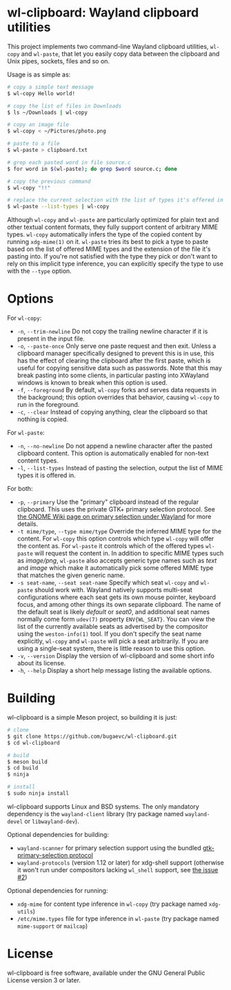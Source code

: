 # wl-clipboard: Wayland clipboard utilities

This project implements two command-line Wayland clipboard utilities, `wl-copy`
and `wl-paste`, that let you easily copy data between the clipboard and Unix
pipes, sockets, files and so on.

Usage is as simple as:

```bash
# copy a simple text message
$ wl-copy Hello world!

# copy the list of files in Downloads
$ ls ~/Downloads | wl-copy

# copy an image file
$ wl-copy < ~/Pictures/photo.png

# paste to a file
$ wl-paste > clipboard.txt

# grep each pasted word in file source.c
$ for word in $(wl-paste); do grep $word source.c; done

# copy the previous command
$ wl-copy "!!"

# replace the current selection with the list of types it's offered in
$ wl-paste --list-types | wl-copy
```

Although `wl-copy` and `wl-paste` are particularly optimized for plain text and
other textual content formats, they fully support content of arbitrary MIME
types. `wl-copy` automatically infers the type of the copied content by running
`xdg-mime(1)` on it. `wl-paste` tries its best to pick a type to paste based on
the list of offered MIME types and the extension of the file it's pasting into.
If you're not satisfied with the type they pick or don't want to rely on this
implicit type inference, you can explicitly specify the type to use with the
`--type` option.

# Options

For `wl-copy`:

* `-n`, `--trim-newline` Do not copy the trailing newline character if it is present in the input file.
* `-o`, `--paste-once` Only serve one paste request and then exit. Unless a clipboard manager specifically designed to prevent this is in use, this has the effect of clearing the clipboard after the first paste, which is useful for copying sensitive data such as passwords. Note that this may break pasting into some clients, in particular pasting into XWayland windows is known to break when this option is used.
* `-f`, `--foreground` By default, `wl-copy` forks and serves data requests in the background; this option overrides that behavior, causing `wl-copy` to run in the foreground.
* `-c`, `--clear` Instead of copying anything, clear the clipboard so that nothing is copied.

For `wl-paste`:

* `-n`, `--no-newline` Do not append a newline character after the pasted clipboard content. This option is automatically enabled for non-text content types.
* `-l`, `--list-types` Instead of pasting the selection, output the list of MIME types it is offered in.

For both:

* `-p`, `--primary` Use the "primary" clipboard instead of the regular clipboard. This uses the private GTK+ primary selection protocol. See [the GNOME Wiki page on primary selection under Wayland](https://wiki.gnome.org/Initiatives/Wayland/PrimarySelection) for more details.
* `-t mime/type`, `--type mime/type` Override the inferred MIME type for the content. For `wl-copy` this option controls which type `wl-copy` will offer the content as. For `wl-paste` it controls which of the offered types `wl-paste` will request the content in. In addition to specific MIME types such as _image/png_, `wl-paste` also accepts generic type names such as _text_ and _image_ which make it automatically pick some offered MIME type that matches the given generic name.
* `-s seat-name`, `--seat seat-name` Specify which seat `wl-copy` and `wl-paste` should work with. Wayland natively supports multi-seat configurations where each seat gets its own mouse pointer, keyboard focus, and among other things its own separate clipboard. The name of the default seat is likely _default_ or _seat0_, and additional seat names normally come form `udev(7)` property `ENV{WL_SEAT}`. You can view the list of the currently available seats as advertised by the compositor using the `weston-info(1)` tool. If you don't specify the seat name explicitly, `wl-copy` and `wl-paste` will pick a seat arbitrarily. If you are using a single-seat system, there is little reason to use this option.
* `-v`, `--version` Display the version of wl-clipboard and some short info about its license.
* `-h`, `--help` Display a short help message listing the available options.

# Building

wl-clipboard is a simple Meson project, so building it is just:

```bash
# clone
$ git clone https://github.com/bugaevc/wl-clipboard.git
$ cd wl-clipboard

# build
$ meson build
$ cd build
$ ninja

# install
$ sudo ninja install
```

wl-clipboard supports Linux and BSD systems. The only mandatory dependency is
the `wayland-client` library (try package named `wayland-devel` or
`libwayland-dev`).

Optional dependencies for building:
* `wayland-scanner` for primary selection support using the bundled [gtk-primary-selection protocol](src/protocol/gtk-primary-selection.xml)
* `wayland-protocols` (version 1.12 or later) for xdg-shell support (otherwise it won't run under compositors lacking `wl_shell` support, see [the issue #2](https://github.com/bugaevc/wl-clipboard/issues/2))

Optional dependencies for running:
* `xdg-mime` for content type inference in `wl-copy` (try package named `xdg-utils`)
* `/etc/mime.types` file for type inference in `wl-paste` (try package named `mime-support` or `mailcap`)

# License

wl-clipboard is free software, available under the GNU General Public License
version 3 or later.
